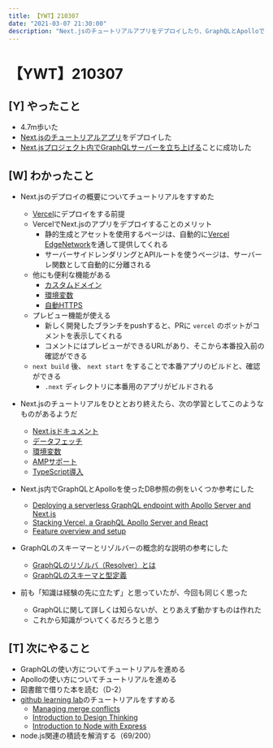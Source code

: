 ```yaml
---
title: 【YWT】210307
date: "2021-03-07 21:30:00"
description: "Next.jsのチュートリアルアプリをデプロイしたり、GraphQLとApolloで"
---
```


# 【YWT】210307

## [Y] やったこと

- 4.7m歩いた
- [Next.jsのチュートリアルアプリ](https://nextjs-tutorial-gilt.vercel.app/)をデプロイした
- [Next.jsプロジェクト内でGraphQLサーバーを立ち上げる](https://twitter.com/camomile_cafe/status/1368512651626639363)ことに成功した


## [W] わかったこと

- Next.jsのデプロイの概要についてチュートリアルをすすめた
  - [Vercel](https://vercel.com/)にデプロイをする前提
  - VercelでNext.jsのアプリをデプロイすることのメリット
      - 静的生成とアセットを使用するページは、自動的に[Vercel EdgeNetwork](https://vercel.com/docs/edge-network/overview)を通して提供してくれる
      - サーバーサイドレンダリングとAPIルートを使うページは、サーバーレ関数として自動的に分離される
  - 他にも便利な機能がある
      - [カスタムドメイン](https://vercel.com/docs/custom-domains)
      - [環境変数](https://nextjs.org/docs/basic-features/environment-variables)
      - [自動HTTPS](https://nextjs.org/docs/basic-features/environment-variables)
  - プレビュー機能が使える
      - 新しく開発したブランチをpushすると、PRに `vercel` のボットがコメントを表示してくれる
      - コメントにはプレビューができるURLがあり、そこから本番投入前の確認ができる
  - `next build` 後、 `next start` をすることで本番アプリのビルドと、確認ができる
      - `.next` ディレクトリに本番用のアプリがビルドされる

- Next.jsのチュートリアルをひととおり終えたら、次の学習としてこのようなものがあるようだ
  - [Next.jsドキュメント](https://nextjs.org/docs)
  - [データフェッチ](https://nextjs.org/docs/basic-features/data-fetching)
  - [環境変数](https://nextjs.org/docs/basic-features/environment-variables)
  - [AMPサポート](https://nextjs.org/docs/advanced-features/amp-support/introduction)
  - [TypeScript導入](https://nextjs.org/learn/excel/typescript)

- Next.js内でGraphQLとApolloを使ったDB参照の例をいくつか参考にした
  - [Deploying a serverless GraphQL endpoint with Apollo Server and Next.js](https://apuyou.io/blog/serverless-graphql-apollo-server-nextjs)
  - [Stacking Vercel, a GraphQL Apollo Server and React](https://dev.to/preciouschicken/stacking-vercel-a-graphql-apollo-server-and-react-2l55)
  - [Feature overview and setup](https://odyssey.apollographql.com/lift-off-part1/feature-overview-and-setup)

- GraphQLのスキーマーとリゾルバーの概念的な説明の参考にした
  - [GraphQLのリゾルバ（Resolver）とは](https://qiita.com/NagaokaKenichi/items/86272f2f654070b06488)
  - [GraphQLのスキーマと型定義](https://qiita.com/NagaokaKenichi/items/d341dc092012e05d6606)

- 前も「知識は経験の先に立たず」と思っていたが、今回も同じく思った
  - GraphQLに関して詳しくは知らないが、とりあえず動かすものは作れた
  - これから知識がついてくるだろうと思う

## [T] 次にやること

- GraphQLの使い方についてチュートリアルを進める
- Apolloの使い方についてチュートリアルを進める
- 図書館で借りた本を読む（D-2）
- [github learning lab](https://lab.github.com/githubtraining)のチュートリアルをすすめる
  - [Managing merge conflicts](https://lab.github.com/githubtraining/managing-merge-conflicts)
  - [Introduction to Design Thinking](https://lab.github.com/githubtraining/introduction-to-design-thinking)
  - [Introduction to Node with Express](https://lab.github.com/everydeveloper/introduction-to-node-with-express)
- node.js関連の積読を解消する（69/200）

